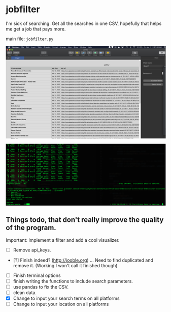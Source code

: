 # jobfilter

I'm sick of searching. Get all the searches in one CSV, hopefully that helps me get a job
that pays more.

main file:  ```jobfilter.py ```


![screenshot](https://github.com/Nllii/jobfilter/blob/26690751a2041fdce3950192b3130c3ea60d03d6/job_apis/jobfilter.png)


![terminal](https://github.com/Nllii/jobfilter/blob/dc0beeb67eaeca0c25bcf3840aa792419b607814/job_apis/terminalFilter.png)




## Things todo, that don't really improve the quality of the program.
Important: Implement a filter and add a cool visualizer.


- [ ] Remove api_keys.
- [?] Finish indeed? (http://jooble.org) ... Need to find duplicated  and remove it. (Working I won't call it finished though)
- [ ] Finish terminal options
- [ ] finish writing the functions to include search parameters.
- [ ] use pandas to fix the CSV.
- [ ] clean data.
- [X] Change to input your search terms on all platforms
- [ ] Change to input your location on all platforms
